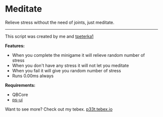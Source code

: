 # Meditate
Relieve stress without the need of joints, just meditate. 

------------
This script was created by me and [tpeterka1](https://github.com/tpeterka1 "tpeterka1")

**Features:**
* When you complete the minigame it will relieve random number of stress
* When you don't have any stress it will not let you meditate
* When you fail it will give you random number of stress
* Runs 0.00ms always

**Requirements:**
* QBCore
* [ps-ui](https://github.com/Project-Sloth/ps-ui)

Want to see more? Check out my tebex. [p33t.tebex.io](https://p33t.tebex.io/ "p33t.tebex.io")
